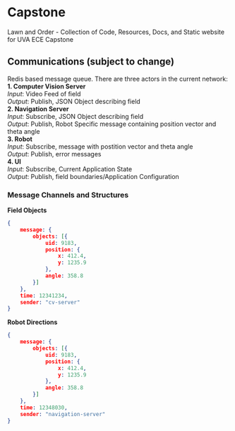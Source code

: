 # Capstone
Lawn and Order - Collection of Code, Resources, Docs, and Static website for UVA ECE Capstone


## Communications (subject to change)

Redis based message queue. There are three actors in the current network:  
**1. Computer Vision Server**  
*Input*: Video Feed of field  
*Output*: Publish, JSON Object describing field  
**2. Navigation Server**  
*Input*: Subscribe, JSON Object describing field  
*Output*: Publish, Robot Specific message containing position vector and theta angle  
**3. Robot**  
*Input*: Subscribe, message with postition vector and theta angle  
*Output*: Publish, error messages  
**4. UI**  
*Input*: Subscribe, Current Application State  
*Output*: Publish, field boundaries/Application Configuration

### Message Channels and Structures

**Field Objects**  
```JSON
{
    message: {
        objects: [{
            uid: 9183,
            position: {
                x: 412.4,
                y: 1235.9
            },
            angle: 358.8
        }]
    },  
    time: 12341234,
    sender: "cv-server"
}
```

**Robot Directions**  
```JSON
{
    message: {
        objects: [{
            uid: 9183,
            position: {
                x: 412.4,
                y: 1235.9
            },
            angle: 358.8
        }]
    },  
    time: 12348030,
    sender: "navigation-server"
}
```
